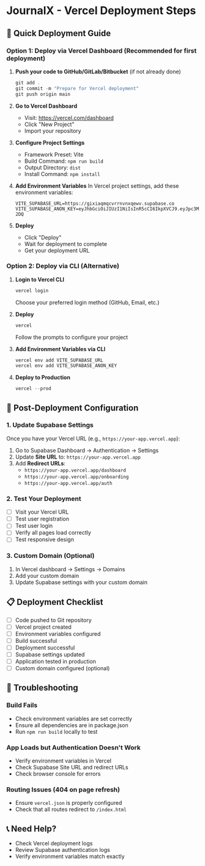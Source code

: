 # JournalX - Vercel Deployment Steps

## 🚀 Quick Deployment Guide

### Option 1: Deploy via Vercel Dashboard (Recommended for first deployment)

1. **Push your code to GitHub/GitLab/Bitbucket** (if not already done)
   ```powershell
   git add .
   git commit -m "Prepare for Vercel deployment"
   git push origin main
   ```

2. **Go to Vercel Dashboard**
   - Visit: https://vercel.com/dashboard
   - Click "New Project"
   - Import your repository

3. **Configure Project Settings**
   - Framework Preset: Vite
   - Build Command: `npm run build`
   - Output Directory: `dist`
   - Install Command: `npm install`

4. **Add Environment Variables**
   In Vercel project settings, add these environment variables:
   ```
   VITE_SUPABASE_URL=https://gixiaqmqcvrrnvnxqewv.supabase.co
   VITE_SUPABASE_ANON_KEY=eyJhbGciOiJIUzI1NiIsInR5cCI6IkpXVCJ9.eyJpc3MiOiJzdXBhYmFzZSIsInJlZiI6ImdpeGlhcW1xY3Zycm52bnhxZXd2Iiwicm9sZSI6ImFub24iLCJpYXQiOjE3NTI2MDY5NzcsImV4cCI6MjA2ODE4Mjk3N30.4ZiwSIywhewWCEYRkx6AMoi4IYr0iCI3uD38q_i-2DQ
   ```

5. **Deploy**
   - Click "Deploy"
   - Wait for deployment to complete
   - Get your deployment URL

### Option 2: Deploy via CLI (Alternative)

1. **Login to Vercel CLI**
   ```powershell
   vercel login
   ```
   Choose your preferred login method (GitHub, Email, etc.)

2. **Deploy**
   ```powershell
   vercel
   ```
   Follow the prompts to configure your project

3. **Add Environment Variables via CLI**
   ```powershell
   vercel env add VITE_SUPABASE_URL
   vercel env add VITE_SUPABASE_ANON_KEY
   ```

4. **Deploy to Production**
   ```powershell
   vercel --prod
   ```

## 🔧 Post-Deployment Configuration

### 1. Update Supabase Settings
Once you have your Vercel URL (e.g., `https://your-app.vercel.app`):

1. Go to Supabase Dashboard → Authentication → Settings
2. Update **Site URL** to: `https://your-app.vercel.app`
3. Add **Redirect URLs**:
   - `https://your-app.vercel.app/dashboard`
   - `https://your-app.vercel.app/onboarding`
   - `https://your-app.vercel.app/auth`

### 2. Test Your Deployment
- [ ] Visit your Vercel URL
- [ ] Test user registration
- [ ] Test user login
- [ ] Verify all pages load correctly
- [ ] Test responsive design

### 3. Custom Domain (Optional)
1. In Vercel dashboard → Settings → Domains
2. Add your custom domain
3. Update Supabase settings with your custom domain

## 📋 Deployment Checklist

- [ ] Code pushed to Git repository
- [ ] Vercel project created
- [ ] Environment variables configured
- [ ] Build successful
- [ ] Deployment successful
- [ ] Supabase settings updated
- [ ] Application tested in production
- [ ] Custom domain configured (optional)

## 🐛 Troubleshooting

### Build Fails
- Check environment variables are set correctly
- Ensure all dependencies are in package.json
- Run `npm run build` locally to test

### App Loads but Authentication Doesn't Work
- Verify environment variables in Vercel
- Check Supabase Site URL and redirect URLs
- Check browser console for errors

### Routing Issues (404 on page refresh)
- Ensure `vercel.json` is properly configured
- Check that all routes redirect to `/index.html`

## 📞 Need Help?
- Check Vercel deployment logs
- Review Supabase authentication logs
- Verify environment variables match exactly
